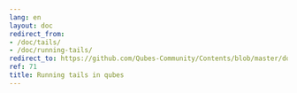 ```yaml
---
lang: en
layout: doc
redirect_from:
- /doc/tails/
- /doc/running-tails/
redirect_to: https://github.com/Qubes-Community/Contents/blob/master/docs/privacy/tails.md
ref: 71
title: Running tails in qubes
---
```

